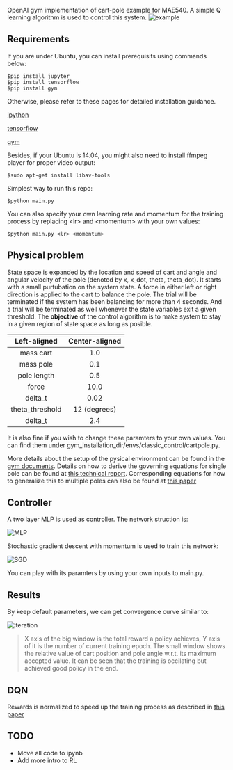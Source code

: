 OpenAI gym implementation of cart-pole example for MAE540. A simple Q learning algorithm is used to control this system.
![example](/../master/readme/animation.gif)

## Requirements
If you are under Ubuntu, you can install prerequisits using commands below:
```
$pip install jupyter
$pip install tensorflow
$pip install gym
```
Otherwise, please refer to these pages for detailed installation guidance.

[ipython](https://ipython.org/ipython-doc/2/install/install.html)

[tensorflow](https://www.tensorflow.org/install/) 

[gym](https://gym.openai.com/docs) 

Besides, if your Ubuntu is 14.04, you might also need to install ffmpeg player for proper video output:
```
$sudo apt-get install libav-tools
```

Simplest way to run this repo:
```
$python main.py
```
You can also specify your own learning rate and momentum for the training process by replacing \<lr\> and \<momentum\> with your own values: 
```
$python main.py <lr> <momentum>
```

## Physical problem
State space is expanded by the location and speed of cart and angle and angular velocity of the pole (denoted by x, x_dot, theta, theta_dot).
It starts with a small purtubation on the system state.
A force in either left or right direction is applied to the cart to balance the pole.
The trial will be terminated if the system has been balancing for more than 4 seconds. And a trial will be terminated as well whenever the state variables exit a given threshold. 
The **objective** of the control algorithm is to make system to stay in a given region of state space as long as posible.

| Left-aligned | Center-aligned |
|  :---:       |     :---:      |    
| mass cart   | 1.0     | 
| mass pole     | 0.1       |
| pole length     | 0.5       |
| force      | 10.0       |
| delta_t      | 0.02       |
| theta_threshold      | 12 (degrees)       |
| delta_t      | 2.4       |

It is also fine if you wish to change these paramters to your own values. You can find them under gym_installation_dir/envs/classic_control/cartpole.py.

More details about the setup of the pysical environment can be found in the [gym documents](https://github.com/openai/gym/wiki/CartPole-v0).
Details on how to derive the governing equations for single pole can be found at [this technical report](https://pdfs.semanticscholar.org/3dd6/7d8565480ddb5f3c0b4ea6be7058e77b4172.pdf).
Corresponding equations for how to generalize this to multiple poles can also be found at [this paper](http://ieeexplore.ieee.org/stamp/stamp.jsp?arnumber=155416)



## Controller

A two layer MLP is used as controller. The network struction is:

![MLP](/../master/readme/cart-pole-controller.png)

Stochastic gradient descent with momentum is used to train this network:

![SGD](https://wikimedia.org/api/rest_v1/media/math/render/svg/4895d44c0572fb2988f2f335c28cc055a7f75fa0)

You can play with its paramters by using your own inputs to main.py.


## Results
By keep default parameters, we can get convergence curve similar to: 

![iteration](/../master/readme/iteration.png)

> X axis of the big window is the total reward a policy achieves, Y axis of it is the number of current training epoch. The small window shows the relative value of cart position and pole angle w.r.t. its maximum accepted value. It can be seen that the training is occilating but achieved good policy in the end.

## DQN
Rewards is normalized to speed up the training process as described in [this paper](https://arxiv.org/abs/1602.07714)

## TODO
- Move all code to ipynb
- Add more intro to RL

